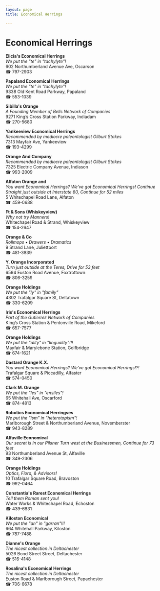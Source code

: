 ```yaml
---
layout: page 
title: Economical Herrings

---
```



# Economical Herrings


 **Elicia's Economical Herrings**  
_We put the "te" in "tachylyte"!_  
602 Northumberland Avenue Ave, Oscarson  
☎ 797-2903

**Papaland Economical Herrings**  
_We put the "te" in "tachylyte"!_  
9338 Old Kent Road Parkway, Papaland  
☎ 553-1039

**Sibilla's Orange**  
_A Founding Member of Bells Network of Companies_  
9271 King’s Cross Station Parkway, Indiadam  
☎ 270-5680

**Yankeeview Economical Herrings**  
_Recommended by mediocre paleontologist Gilburt Stokes_  
7313 Mayfair Ave, Yankeeview  
☎ 193-4299

**Orange And Company**  
_Recommended by mediocre paleontologist Gilburt Stokes_  
7325 Electric Company Avenue, Indiason  
☎ 993-2009

**Alfaton Orange and**  
_You want Economical Herrings? We've got Economical Herrings! 
Continue Straight just outside at Interstate 80, Continue for 52 miles_  
5 Whitechapel Road Lane, Alfaton  
☎ 459-0638

**Ft & Sons (Whiskeyview)**  
_Why not try Manners!_  
Whitechapel Road & Strand, Whiskeyview  
☎ 154-2647

**Orange & Co**  
_Rollmops • Drawers • Dramatics_  
9 Strand Lane, Juliettport  
☎ 481-3839

**Y. Orange Incorporated**  
_Turn just outside at the Teres, Drive for 53 feet_  
6594 Euston Road Avenue, Foxtrottown  
☎ 806-3259

**Orange Holdings**  
_We put the "ly" in "family"_  
4302 Trafalgar Square St, Deltatown  
☎ 330-6209

**Iris's Economical Herrings**  
_Part of the Gutierrez Network of Companies_  
King’s Cross Station & Pentonville Road, Mikeford  
☎ 657-7577

**Orange Holdings**  
_We put the "ality" in "linguality"!!!_  
Mayfair & Marylebone Station, Golfbridge  
☎ 674-1621

**Dastard Orange K.X.**  
_You want Economical Herrings? We've got Economical Herrings!?!_  
Trafalgar Square & Piccadilly, Alfaster  
☎ 574-0450

**Clark M. Orange**  
_We put the "les" in "ensiles"!_  
65 Whitehall Ave, Oscarford  
☎ 874-4813

**Robotics Economical Herringses**  
_We put the "ism" in "heterotopism"!_  
Marlborough Street & Northumberland Avenue, Novemberster  
☎ 943-8289

**Alfaville Economical**  
_Our secret is in our Pilsner 
Turn west at the Businessmen, Continue for 73 feet_  
93 Northumberland Avenue St, Alfaville  
☎ 349-2306

**Orange Holdings**  
_Optics, Flora, & Advisors!_  
10 Trafalgar Square Road, Bravoston  
☎ 992-0464

**Constantia's Rarest Economical Herrings**  
_Tell them Roman sent you!_  
Water Works & Whitechapel Road, Echoston  
☎ 439-6831

**Kiloston Economical**  
_We put the "an" in "garran"!!!_  
664 Whitehall Parkway, Kiloston  
☎ 787-7488

**Dianne's Orange**  
_The nicest collection in Deltachester_  
5026 Bond Street Street, Deltachester  
☎ 516-4148

**Rosalina's Economical Herrings**  
_The nicest collection in Deltachester_  
Euston Road & Marlborough Street, Papachester  
☎ 706-6678

